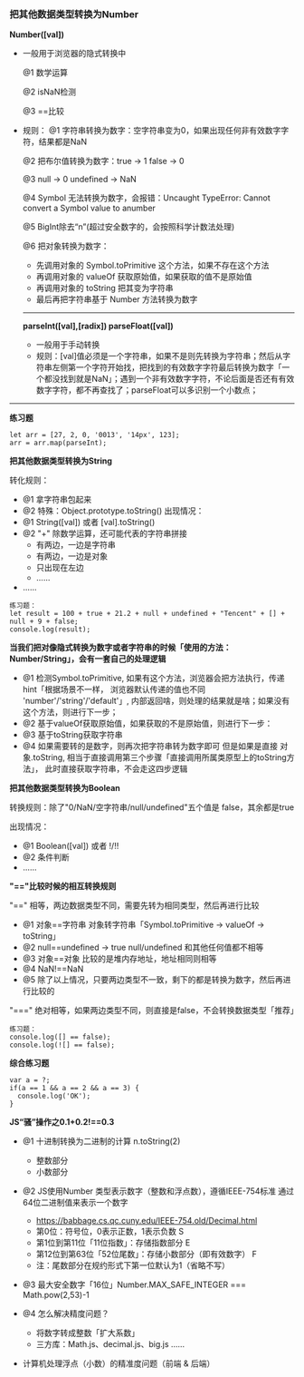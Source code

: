### 把其他数据类型转换为Number

**Number([val])**
+ 一般用于浏览器的隐式转换中
    
    @1 数学运算
    
    @2 isNaN检测
    
    @3 ==比较
+ 规则：
    @1 字符串转换为数字：空字符串变为0，如果出现任何非有效数字字符，结果都是NaN
    
    @2 把布尔值转换为数字：true -> 1 false -> 0

    @3 null -> 0 undefined -> NaN

    @4 Symbol 无法转换为数字，会报错：Uncaught TypeError: Cannot convert a Symbol value to anumber

    @5 BigInt除去“n”(超过安全数字的，会按照科学计数法处理)

    @6 把对象转换为数字：
    + 先调用对象的 Symbol.toPrimitive 这个方法，如果不存在这个方法
    + 再调用对象的 valueOf 获取原始值，如果获取的值不是原始值
    + 再调用对象的 toString 把其变为字符串
    + 最后再把字符串基于 Number 方法转换为数字
  ---
  **parseInt([val],[radix]) parseFloat([val])**
  + 一般用于手动转换
  + 规则：[val]值必须是一个字符串，如果不是则先转换为字符串；然后从字符串左侧第一个字符开始找，把找到的有效数字字符最后转换为数字「一个都没找到就是NaN」；遇到一个非有效数字字符，不论后面是否还有有效数字字符，都不再查找了；parseFloat可以多识别一个小数点；

---
**练习题**
```
let arr = [27, 2, 0, '0013', '14px', 123];
arr = arr.map(parseInt);
```
**把其他数据类型转换为String**

转化规则：
+ @1 拿字符串包起来
+ @2 特殊：Object.prototype.toString()
出现情况：
+ @1 String([val]) 或者 [val].toString()
+ @2 "+" 除数学运算，还可能代表的字符串拼接
  + 有两边，一边是字符串
  + 有两边，一边是对象
  + 只出现在左边
  + ……
+ ……

```
练习题：
let result = 100 + true + 21.2 + null + undefined + "Tencent" + [] + null + 9 + false;
console.log(result);
```

**当我们把对像隐式转换为数字或者字符串的时候「使用的方法：Number/String」，会有一套自己的处理逻辑**
  + @1 检测Symbol.toPrimitive, 如果有这个方法，浏览器会把方法执行，传递hint「根据场景不一样，
        浏览器默认传递的值也不同 'number'/'string'/'default'」,
        内部返回啥，则处理的结果就是啥；如果没有这个方法，则进行下一步；
  + @2 基于valueOf获取原始值，如果获取的不是原始值，则进行下一步：
  + @3 基于toString获取字符串
  + @4 如果需要转的是数字，则再次把字符串转为数字即可
    但是如果是直接 对象.toString, 相当于直接调用第三个步骤「直接调用所属类原型上的toString方法」，
        此时直接获取字符串，不会走这四步逻辑

**把其他数据类型转换为Boolean**

转换规则：除了"0/NaN/空字符串/null/undefined"五个值是
false，其余都是true

出现情况：
+ @1 Boolean([val]) 或者 !/!!
+ @2 条件判断
+ ……

**"=="比较时候的相互转换规则**

"==" 相等，两边数据类型不同，需要先转为相同类型，然后再进行比较
+ @1 对象==字符串 对象转字符串「Symbol.toPrimitive -> valueOf -> toString」
+ @2 null==undefined -> true  null/undefined 和其他任何值都不相等
+ @3 对象==对象 比较的是堆内存地址，地址相同则相等
+ @4 NaN!==NaN
+ @5 除了以上情况，只要两边类型不一致，剩下的都是转换为数字，然后再进行比较的

"===" 绝对相等，如果两边类型不同，则直接是false，不会转换数据类型「推荐」

```
练习题：
console.log([] == false);
console.log(![] == false);
```

**综合练习题**
```
var a = ?;
if(a == 1 && a == 2 && a == 3) {
  console.log('OK');
}
```

**JS“骚”操作之0.1+0.2!==0.3**
+ @1 十进制转换为二进制的计算 n.toString(2)
  + 整数部分
  + 小数部分
+ @2 JS使用Number 类型表示数字（整数和浮点数），遵循IEEE-754标准 通过64位二进制值来表示一个数字
  + https://babbage.cs.qc.cuny.edu/IEEE-754.old/Decimal.html
  + 第0位：符号位，0表示正数，1表示负数 S
  + 第1位到第11位「11位指数」：存储指数部分 E
  + 第12位到第63位「52位尾数」：存储小数部分（即有效数字） F
  + 注：尾数部分在规约形式下第一位默认为1（省略不写）
+ @3 最大安全数字「16位」Number.MAX_SAFE_INTEGER === Math.pow(2,53)-1
+ @4 怎么解决精度问题？
  + 将数字转成整数「扩大系数」
  + 三方库：Math.js、decimal.js、big.js ……

+ 计算机处理浮点（小数）的精准度问题（前端 & 后端）